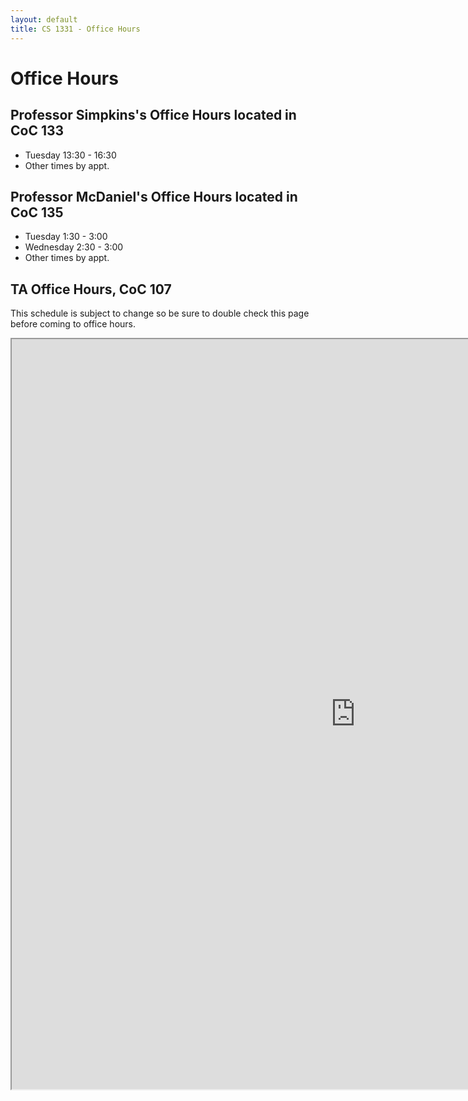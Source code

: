 ```yaml
---
layout: default
title: CS 1331 - Office Hours
---
```


# Office Hours

## Professor Simpkins's Office Hours located in CoC 133

- Tuesday 13:30 - 16:30
- Other times by appt.

## Professor McDaniel's Office Hours located in CoC 135

- Tuesday 1:30 - 3:00
- Wednesday 2:30 - 3:00
- Other times by appt.

## TA Office Hours, CoC 107

This schedule is subject to change so be sure to double check this page before coming to office hours.

<iframe style="width: 1100px; height: 1200px;" src="https://docs.google.com/spreadsheets/d/e/2PACX-1vTxEJNsJ6bkZqN7EU3XqMcPKb4Z5iycsgTFE8V86pGJ62Sqm7eFYqBir5K6NHEpnwSRZgdbqJk4WUiv/pubhtml?gid=0&amp;single=true&amp;widget=true&amp;headers=false"></iframe>
